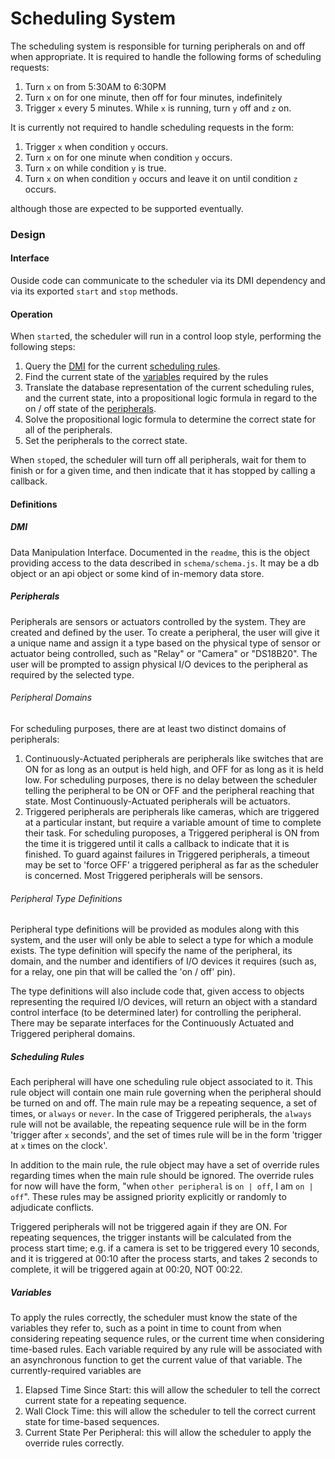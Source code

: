 Scheduling System
=================

The scheduling system is responsible for turning peripherals on and off
when appropriate. It is required to handle the following forms of
scheduling requests:

 1. Turn `x` on from 5:30AM to 6:30PM
 2. Turn `x` on for one minute, then off for four minutes, indefinitely
 3. Trigger `x` every 5 minutes. While `x` is running, turn `y` off and `z` on.

It is currently not required to handle scheduling requests in the form:

 1. Trigger `x` when condition `y` occurs.
 2. Turn `x` on for one minute when condition `y` occurs.
 3. Turn `x` on while condition `y` is true.
 4. Turn `x` on when condition `y` occurs and leave it on until condition `z`
    occurs.

although those are expected to be supported eventually.

### Design

#### Interface

Ouside code can communicate to the scheduler via its DMI dependency and via
its exported `start` and `stop` methods.

#### Operation

When `start`ed, the scheduler will run in a control loop style, performing
the following steps:

 1. Query the [DMI](#dmi) for the current [scheduling rules](#scheduling-rules).
 2. Find the current state of the [variables](#variables) required by the rules
 2. Translate the database representation of the current scheduling rules, and the
    current state, into a propositional logic formula in regard to the on / off
    state of the [peripherals](#peripherals).
 3. Solve the propositional logic formula to determine the correct state for all
    of the peripherals.
 4. Set the peripherals to the correct state.

When `stop`ed, the scheduler will turn off all peripherals, wait for them to
finish or for a given time, and then indicate that it has stopped by calling
a callback.

#### Definitions

##### DMI

Data Manipulation Interface. Documented in the `readme`, this is the object
providing access to the data described in `schema/schema.js`. It may be a db
object or an api object or some kind of in-memory data store.

##### Peripherals

Peripherals are sensors or actuators controlled by the system. They are 
created and defined by the user. To create a peripheral, the user will give
it a unique name and assign it a type based on the physical type of sensor
or actuator being controlled, such as "Relay" or "Camera" or "DS18B20". The
user will be prompted to assign physical I/O devices to the peripheral as
required by the selected type.

###### Peripheral Domains

For scheduling purposes, there are at least two distinct domains of peripherals:

  1. Continuously-Actuated peripherals are peripherals like switches that are ON
     for as long as an output is held high, and OFF for as long as it is held low.
     For scheduling purposes, there is no delay between the scheduler telling the
     peripheral to be ON or OFF and the peripheral reaching that state. Most
     Continuously-Actuated peripherals will be actuators.
  2. Triggered peripherals are peripherals like cameras, which are triggered at
     a particular instant, but require a variable amount of time to complete
     their task. For scheduling puroposes, a Triggered peripheral is ON from
     the time it is triggered until it calls a callback to indicate that it is
     finished. To guard against failures in Triggered peripherals, a timeout
     may be set to 'force OFF' a triggered peripheral as far as the scheduler
     is concerned. Most Triggered peripherals will be sensors.

###### Peripheral Type Definitions

Peripheral type definitions will be provided as modules along with this system, and the
user will only be able to select a type for which a module exists. The type
definition will specify the name of the peripheral, its domain, and the number and
identifiers of I/O devices it requires (such as, for a relay, one pin that will be
called the 'on / off' pin).

The type definitions will also include code that, given access to objects representing
the required I/O devices, will return an object with a standard control interface
(to be determined later) for controlling the peripheral. There may be separate interfaces
for the Continuously Actuated and Triggered peripheral domains.

##### Scheduling Rules

Each peripheral will have one scheduling rule object associated to it. This
rule object will contain one main rule governing when the peripheral should
be turned on and off. The main rule may be a repeating sequence, a set of times,
or `always` or `never`. In the case of Triggered peripherals, the `always` rule
will not be available, the repeating sequence rule will be in the form
'trigger after `x` seconds', and the set of times rule will be in the form
'trigger at `x` times on the clock'.

In addition to the main rule, the rule object may have a set of override rules
regarding times when the main rule should be ignored. The override rules for now
will have the form, "when `other peripheral` is `on | off`, I am `on | off`".
These rules may be assigned priority explicitly or randomly to adjudicate 
conflicts. 

Triggered peripherals will not be triggered again if they are ON. For repeating
sequences, the trigger instants will be calculated from the process start time;
e.g. if a camera is set to be triggered every 10 seconds, and it is triggered
at 00:10 after the process starts, and takes 2 seconds to complete, it will
be triggered again at 00:20, NOT 00:22.

##### Variables

To apply the rules correctly, the scheduler must know the state of the variables
they refer to, such as a point in time to count from when considering repeating
sequence rules, or the current time when considering time-based rules. Each
variable required by any rule will be associated with an asynchronous function
to get the current value of that variable. The currently-required variables are

 1. Elapsed Time Since Start: this will allow the scheduler to tell the correct
    current state for a repeating sequence.
 2. Wall Clock Time: this will allow the scheduler to tell the correct current
    state for time-based sequences.
 3. Current State Per Peripheral: this will allow the scheduler to apply the 
    override rules correctly.
